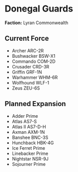 # Donegal Guards
**Faction:** Lyran Commonwealth
## Current Force
- Archer ARC-2R
- Bushwacker BSW-X1
- Commando COM-2D
- Crusader CRD-3R
- Griffin GRF-1N
- Warhammer WHM-6R
- Wolfhound WLF-1
- Zeus ZEU-6S
## Planned Expansion
- Adder Prime
- Atlas AS7-S
- Atlas II AS7-D-H
- Axman AXM-1N
- Banshee BNC-3S
- Hunchback HBK-4G
- Ice Ferret Prime
- Linebacker Prime
- Nightstar NSR-9J
- Sojourner Prime

